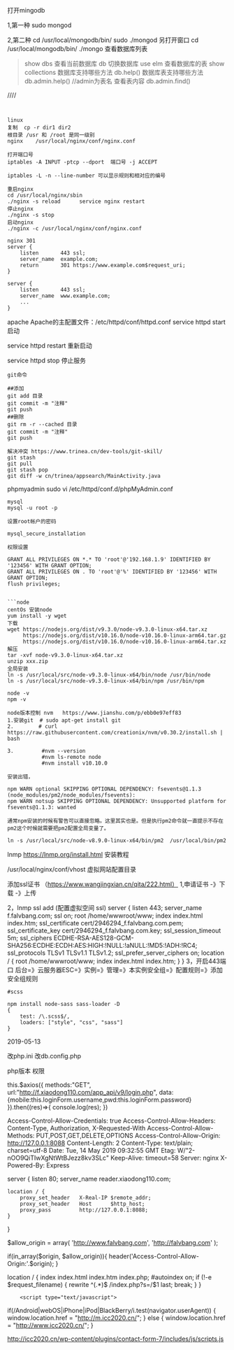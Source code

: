 打开mingodb

1,第一种
sudo mongod

2,第二种
cd /usr/local/mongodb/bin/
sudo ./mongod
另打开窗口
cd /usr/local/mongodb/bin/
./mongo
查看数据库列表
> show dbs
查看当前数据库
> db
切换数据库
>use elm
查看数据库的表
>show collections
数据库支持哪些方法
>db.help()
数据库表支持哪些方法
>db.admin.help()  //admin为表名
查看表内容
>db.admin.find()

////

```


linux
复制  cp -r dir1 dir2
根目录 /usr 和 /root 是同一级别
nginx    /usr/local/nginx/conf/nginx.conf

打开端口号
iptables -A INPUT -ptcp --dport  端口号 -j ACCEPT

iptables -L -n --line-number 可以显示规则和相对应的编号

重启nginx  
cd /usr/local/nginx/sbin
./nginx -s reload      service nginx restart
停止nginx
./nginx -s stop
启动nginx
./nginx -c /usr/local/nginx/conf/nginx.conf 

nginx 301
server {
    listen       443 ssl;
    server_name  example.com;
    return       301 https://www.example.com$request_uri;
}

server {
    listen       443 ssl;
    server_name  www.example.com;
    ...
}
```
apache
Apache的主配置文件：/etc/httpd/conf/httpd.conf
service httpd start 启动

service httpd restart 重新启动

service httpd stop 停止服务

```
git命令

##添加
git add 目录
git commit -m "注释"
git push
##删除
git rm -r --cached 目录
git commit -m "注释"
git push

解决冲突 https://www.trinea.cn/dev-tools/git-skill/
git stash
git pull
git stash pop
git diff -w cn/trinea/appsearch/MainActivity.java

```
phpmyadmin
sudo vi /etc/httpd/conf.d/phpMyAdmin.conf

```
mysql
mysql -u root -p

设置root帐户的密码

mysql_secure_installation

权限设置

GRANT ALL PRIVILEGES ON *.* TO 'root'@'192.168.1.9' IDENTIFIED BY '123456' WITH GRANT OPTION;
GRANT ALL PRIVILEGES ON . TO 'root'@'%' IDENTIFIED BY '123456' WITH GRANT OPTION;
flush privileges;


```node
centOs 安装node
yum install -y wget
下载
wget https://nodejs.org/dist/v9.3.0/node-v9.3.0-linux-x64.tar.xz
     https://nodejs.org/dist/v10.16.0/node-v10.16.0-linux-arm64.tar.gz
     https://nodejs.org/dist/v10.16.0/node-v10.16.0-linux-arm64.tar.xz
解压
tar -xvf node-v9.3.0-linux-x64.tar.xz
unzip xxx.zip
全局安装
ln -s /usr/local/src/node-v9.3.0-linux-x64/bin/node /usr/bin/node
ln -s /usr/local/src/node-v9.3.0-linux-x64/bin/npm /usr/bin/npm

node -v
npm -v

node版本控制 nvm   https://www.jianshu.com/p/ebb0e97eff83
1.安装git  # sudo apt-get install git
2.        # curl https://raw.githubusercontent.com/creationix/nvm/v0.30.2/install.sh | bash

3.         #nvm --version
           #nvm ls-remote node
           #nvm install v10.10.0

```
```pm2  
安装出错，

npm WARN optional SKIPPING OPTIONAL DEPENDENCY: fsevents@1.1.3 (node_modules/pm2/node_modules/fsevents):
npm WARN notsup SKIPPING OPTIONAL DEPENDENCY: Unsupported platform for fsevents@1.1.3: wanted 

通常npm安装的时候有警告可以直接忽略。这里其实也是。但是执行pm2命令就一直提示不存在pm2这个时候就需要把pm2配置全局变量了。

ln -s /usr/local/src/node-v8.9.0-linux-x64/bin/pm2  /usr/local/bin/pm2

````


lnmp
https://lnmp.org/install.html   安装教程

/usr/local/nginx/conf/vhost   虚拟网站配置目录

添加ssl证书  （https://www.wangjingxian.cn/qita/222.html）
1,申请证书 -》下载 -》上传

2，lnmp ssl add      (配置虚拟空间 ssl)
   server {
        listen 443;
        server_name f.falvbang.com;
        ssl on;
        root /home/wwwroot/www;
        index index.html index.htm;
        ssl_certificate   cert/2946294_f.falvbang.com.pem;
        ssl_certificate_key  cert/2946294_f.falvbang.com.key;
        ssl_session_timeout 5m;
        ssl_ciphers ECDHE-RSA-AES128-GCM-SHA256:ECDHE:ECDH:AES:HIGH:!NULL:!aNULL:!MD5:!ADH:!RC4;
        ssl_protocols TLSv1 TLSv1.1 TLSv1.2;
        ssl_prefer_server_ciphers on;
        location / {
            root /home/wwwroot/www;
            index index.html index.htm;
        }
    }
3，开启443端口
后台=》云服务器ESC=》实例=》管理=》本实例安全组=》配置规则=》添加安全组规则

```
#scss

npm install node-sass sass-loader -D
{  
    test: /\.scss$/,
    loaders: ["style", "css", "sass"]
}

```
2019-05-13

改php.ini    改db.config.php

php版本   权限

this.$axios({
              methods:"GET",
              url:"http://f.xiaodong110.com/app_api/v9/login.php",
              data:{mobile:this.loginForm.username,pwd:this.loginForm.password}
            }).then((res)=>{
              console.log(res);
            })

Access-Control-Allow-Credentials: true
Access-Control-Allow-Headers: Content-Type, Authorization, X-Requested-With
Access-Control-Allow-Methods: PUT,POST,GET,DELETE,OPTIONS
Access-Control-Allow-Origin: http://127.0.0.1:8088
Content-Length: 2
Content-Type: text/plain; charset=utf-8
Date: Tue, 14 May 2019 09:32:55 GMT
Etag: W/"2-nOO9QiTIwXgNtWtBJezz8kv3SLc"
Keep-Alive: timeout=58
Server: nginx
X-Powered-By: Express





server {
    listen 80;
    server_name reader.xiaodong110.com;

    location / {
        proxy_set_header   X-Real-IP $remote_addr;
        proxy_set_header   Host      $http_host;
        proxy_pass         http://127.0.0.1:8088;
    }
}




$allow_origin = array(
    'http://www.falvbang.com',
    'http://falvbang.com'
);

if(in_array($origin, $allow_origin)){
    header('Access-Control-Allow-Origin:'.$origin);
}


location / {
                index  index.html  index.htm index.php;
                #autoindex  on;
                if (!-e $request_filename) {
                        rewrite ^(.*)$  /index.php?s=/$1 last;
                        break;
                }
        }

        <script type="text/javascript">
if(/Android|webOS|iPhone|iPod|BlackBerry/i.test(navigator.userAgent)) {
  window.location.href = "http://m.icc2020.cn/";
} else {
  window.location.href = "http://www.icc2020.cn/";
}
</script>

http://icc2020.cn/wp-content/plugins/contact-form-7/includes/js/scripts.js